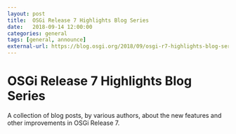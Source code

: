```yaml
---
layout: post
title:  OSGi Release 7 Highlights Blog Series
date:   2018-09-14 12:00:00
categories: general
tags: [general, announce]
external-url: https://blog.osgi.org/2018/09/osgi-r7-highlights-blog-series.html
---
```

# OSGi Release 7 Highlights Blog Series

A collection of blog posts, by various authors, about the new features and other improvements in OSGi Release 7.
